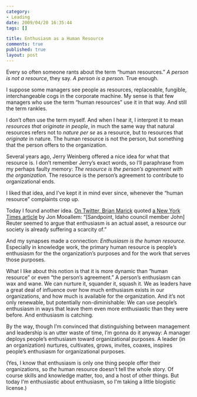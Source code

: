 ```yaml
--- 
category: 
- Leading
date: 2009/04/20 16:35:44
tags: []

title: Enthusiasm as a Human Resource
comments: true
published: true
layout: post
---
```


Every so often someone rants about the term “human resources.”  <em>A person is not a resource</em>, they say.  <em>A person is a person.</em>  True enough.

I suppose some managers see people as resources, replaceable, fungible, interchangeable cogs in the corporate machine.  My sense is that few managers who use the term “human resources” use it in that way.  And still the term rankles.

I don’t often use the term myself.  And when I hear it, I interpret it to mean <em>resources that originate in people</em>, in much the same way that natural resources refers not to <em>nature per se</em> as a resource, but to resources that <em>originate</em> in nature.  The human resource is not the person, but something that the person offers to the organization.

Several years ago, Jerry Weinberg offered a nice idea for what that resource is.  I don’t remember Jerry’s exact words, so I’ll paraphrase from my perhaps faulty memory:  <em>The resource is the person’s agreement with the organization.</em>  The resource is the person’s agreement to contribute to organizational ends.

I liked that idea, and I’ve kept it in mind ever since, whenever the “human resource” complaints crop up.

Today I found another idea.  <a href="http://twitter.com/marick/status/1567706398">On Twitter, Brian Marick</a> quoted <a href="http://www.nytimes.com/2009/04/19/magazine/19town-t.html?pagewanted=all">a New York Times article</a> by Jon Mooallem: “[Sandpoint, Idaho council member John] Reuter seemed to argue that enthusiasm is an actual asset, a resource our society is already suffering a scarcity of.”

And my synapses made a connection:  <em>Enthusiasm is the human resource.</em>  Especially in knowledge work, the primary human resource is people’s enthusiasm for the the organization’s purposes and for the work that serves those purposes.

What I like about this notion is that it is more dynamic than “human resource” or even “the person’s agreement.”  A person’s enthusiasm can wax and wane.  We can nurture it, squander it, squash it.  We as leaders have a great deal of influence over how much enthusiasm exists in our organizations, and how much is available for the organization.  And it’s not only renewable, but potentially non-diminishable: We can use people’s enthusiasm in ways that leave them even more enthusiastic than they were before.  And enthusiasm is catching.

By the way, though I’m convinced that distinguishing between management and leadership is an utter waste of time, I’m gonna do it anyway:  A manager deploys people’s enthusiasm toward organizational purposes.  A leader (in an organization) nurtures, cultivates, grows, invites, coaxes, inspires people’s enthusiasm for organizational purposes.

(Yes, I know that enthusiasm is only one thing people offer their organizations, so *the* human resource doesn't tell the whole story.  Of course skills and knowledge matter, too, and a host of other things.  But today I'm enthusiastic about enthusiasm, so I'm taking a little blogistic license.)
